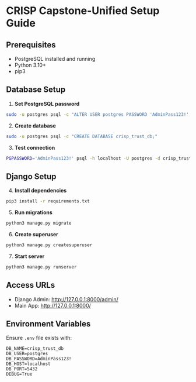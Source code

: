 # CRISP Capstone-Unified Setup Guide

## Prerequisites
- PostgreSQL installed and running
- Python 3.10+
- pip3

## Database Setup

1. **Set PostgreSQL password**
```bash
sudo -u postgres psql -c "ALTER USER postgres PASSWORD 'AdminPass123!';"
```

2. **Create database**
```bash
sudo -u postgres psql -c "CREATE DATABASE crisp_trust_db;"
```

3. **Test connection**
```bash
PGPASSWORD='AdminPass123!' psql -h localhost -U postgres -d crisp_trust_db -c "SELECT version();"
```

## Django Setup

4. **Install dependencies**
```bash
pip3 install -r requirements.txt
```

5. **Run migrations**
```bash
python3 manage.py migrate
```

6. **Create superuser**
```bash
python3 manage.py createsuperuser
```

7. **Start server**
```bash
python3 manage.py runserver
```

## Access URLs
- Django Admin: http://127.0.0.1:8000/admin/
- Main App: http://127.0.0.1:8000/

## Environment Variables
Ensure `.env` file exists with:
```
DB_NAME=crisp_trust_db
DB_USER=postgres
DB_PASSWORD=AdminPass123!
DB_HOST=localhost
DB_PORT=5432
DEBUG=True
```